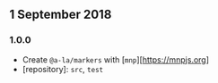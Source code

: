## 1 September 2018

### 1.0.0

- Create `@a-la/markers` with [`mnp`][https://mnpjs.org]
- [repository]: `src`, `test`
